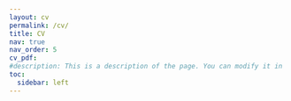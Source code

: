 ```yaml
---
layout: cv
permalink: /cv/
title: CV
nav: true
nav_order: 5
cv_pdf: 
#description: This is a description of the page. You can modify it in '_pages/cv.md'. You can also change or remove the top pdf download button.
toc:
  sidebar: left
---
```

